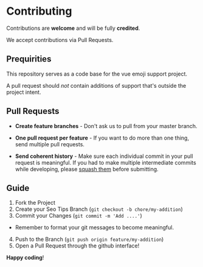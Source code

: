 # Contributing

Contributions are **welcome** and will be fully **credited**.

We accept contributions via Pull Requests.

## Prequirities

This repository serves as a code base for the vue emoji support project. 

A pull request should _not_ contain additions of support that's outside the project intent.


## Pull Requests

- **Create feature branches** - Don't ask us to pull from your master branch.

- **One pull request per feature** - If you want to do more than one thing, send multiple pull requests.

- **Send coherent history** - Make sure each individual commit in your pull request is meaningful. If you had to make multiple intermediate commits while developing, please [squash them](http://www.git-scm.com/book/en/v2/Git-Tools-Rewriting-History#Changing-Multiple-Commit-Messages) before submitting.

## Guide

1. Fork the Project
2. Create your Seo Tips Branch (`git checkout -b chore/my-addition`)
3. Commit your Changes (`git commit -m 'Add ....'`)
  * Remember to format your git messages to become meaningful.
4. Push to the Branch (`git push origin feature/my-addition`)
5. Open a Pull Request through the github interface!


**Happy coding**!
